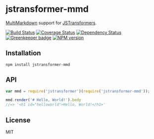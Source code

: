 # jstransformer-mmd

[MultiMarkdown](https://github.com/mnichols/node-mmd) support for [JSTransformers](http://github.com/jstransformers).

[![Build Status](https://img.shields.io/travis/jstransformers/jstransformer-mmd/master.svg)](https://travis-ci.org/jstransformers/jstransformer-mmd)
[![Coverage Status](https://img.shields.io/codecov/c/github/jstransformers/jstransformer-mmd/master.svg)](https://codecov.io/gh/jstransformers/jstransformer-mmd)
[![Dependency Status](https://img.shields.io/david/jstransformers/jstransformer-mmd/master.svg)](http://david-dm.org/jstransformers/jstransformer-mmd)
[![Greenkeeper badge](https://badges.greenkeeper.io/jstransformers/jstransformer-mmd.svg)](https://greenkeeper.io/)
[![NPM version](https://img.shields.io/npm/v/jstransformer-mmd.svg)](https://www.npmjs.org/package/jstransformer-mmd)

## Installation

    npm install jstransformer-mmd

## API

```js
var mmd = require('jstransformer')(require('jstransformer-mmd'));

mmd.render('# Hello, World!').body
//=> '<h1 id="helloworld">Hello, World!</h1>'
```

## License

MIT
